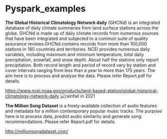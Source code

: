 # Pyspark_examples

**The Global Historical Climatology Network daily** (GHCNd) is an integrated database of daily climate summaries from land surface stations across the globe. GHCNd is made up of daily climate records from numerous sources that have been integrated and subjected to a common suite of quality assurance reviews.GHCNd contains records from more than 100,000 stations in 180 countries and territories. NCEI provides numerous daily variables, including maximum and minimum temperature, total daily precipitation, snowfall, and snow depth. About half the stations only report precipitation. Both record length and period of record vary by station and cover intervals ranging from less than a year to more than 175 years. The aim here is to process and analyse the data. Please refer Report.pdf for details.

https://www.ncei.noaa.gov/products/land-based-station/global-historical-climatology-network-daily
![rainfall in 2021](https://github.com/Arijit2812/Pyspark_examples/assets/65775311/55eca7fe-8746-4abe-ab78-34a36b00138f)



**The Million Song Dataset** is a freely-available collection of audio features and metadata for a million contemporary popular music tracks. The purpose here is to process data, predict audio similarity and generate song recommendations. Please refer Report.pdf for details.

http://millionsongdataset.com/

 
